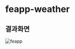 # feapp-weather

## 결과화면

![feapp](https://user-images.githubusercontent.com/26402298/120097388-23ba3780-c16b-11eb-8e43-0ed3188f1d10.gif)
